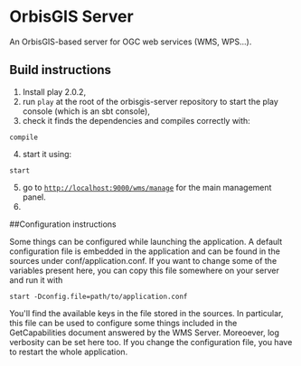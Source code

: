 OrbisGIS Server
=====================================

An OrbisGIS-based server for OGC web services (WMS, WPS...).

## Build instructions

1. Install play 2.0.2,
2. run `play` at the root of the orbisgis-server repository to start the play console (which is an sbt console),
3. check it finds the dependencies and compiles correctly with:

 ```
compile
```
4. start it using:
 ```
start
```
5. go to [`http://localhost:9000/wms/manage`](http://localhost:9000/wms/manage) for the main management panel.
6. 
 

##Configuration instructions

Some things can be configured while launching the application. A default configuration file is embedded in the
application and can be found in the sources under conf/application.conf. If you want to change some 
of the variables present here, you can copy this file somewhere on your server and run it with 

```
start -Dconfig.file=path/to/application.conf
```

You'll find the available keys in the file stored in the sources. In particular, this file can be used to 
configure some things included in the GetCapabilities document answered by the WMS Server. Moreoever, log
verbosity can be set here too. If you change the configuration file, you have to restart the whole
application.
